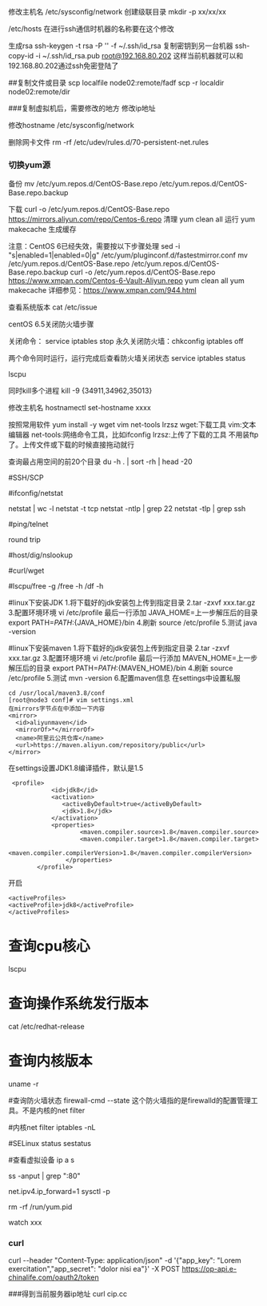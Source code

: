 修改主机名
/etc/sysconfig/network
创建级联目录
mkdir -p xx/xx/xx


/etc/hosts  在进行ssh通信时机器的名称要在这个修改


生成rsa
ssh-keygen -t rsa -P '' -f ~/.ssh/id_rsa
复制密钥到另一台机器
ssh-copy-id -i ~/.ssh/id_rsa.pub root@192.168.80.202
这样当前机器就可以和192.168.80.202通过ssh免密登陆了

##复制文件或目录
scp localfile node02:remote/fadf
scp -r localdir node02:remote/dir

###复制虚拟机后，需要修改的地方
修改ip地址

修改hostname
 /etc/sysconfig/network

删除网卡文件
rm -rf /etc/udev/rules.d/70-persistent-net.rules

### 切换yum源
备份
mv /etc/yum.repos.d/CentOS-Base.repo /etc/yum.repos.d/CentOS-Base.repo.backup

下载
curl -o /etc/yum.repos.d/CentOS-Base.repo https://mirrors.aliyun.com/repo/Centos-6.repo
清理 yum clean all
运行 yum makecache 生成缓存

注意：CentOS 6已经失效，需要按以下步骤处理
sed -i "s|enabled=1|enabled=0|g" /etc/yum/pluginconf.d/fastestmirror.conf
mv /etc/yum.repos.d/CentOS-Base.repo /etc/yum.repos.d/CentOS-Base.repo.backup
curl -o /etc/yum.repos.d/CentOS-Base.repo https://www.xmpan.com/Centos-6-Vault-Aliyun.repo 
yum clean all
yum makecache
详细参见：https://www.xmpan.com/944.html


查看系统版本
cat /etc/issue

centOS 6.5关闭防火墙步骤

关闭命令：  service iptables stop 
        永久关闭防火墙：chkconfig iptables off

两个命令同时运行，运行完成后查看防火墙关闭状态 
        service iptables status

lscpu

同时kill多个进程
kill -9 {34911,34962,35013}

修改主机名
hostnamectl set-hostname xxxx

按照常用软件
yum install -y wget vim net-tools lrzsz
wget:下载工具
vim:文本编辑器
net-tools:网络命令工具，比如ifconfig
lrzsz:上传了下载的工具 不用装ftp了。上传文件或下载的时候直接拖动就行



查询最占用空间的前20个目录
du -h . | sort -rh | head -20




#SSH/SCP


#ifconfig/netstat

netstat | wc -l
netstat -t tcp
netstat -ntlp | grep 22
netstat -tlp | grep ssh




#ping/telnet

round trip



#host/dig/nslookup

#curl/wget

#lscpu/free -g  /free -h /df -h



#linux下安装JDK
1.将下载好的jdk安装包上传到指定目录
2.tar -zxvf xxx.tar.gz
3.配置环境环境
vi /etc/profile
最后一行添加
JAVA_HOME=上一步解压后的目录
export PATH=$PATH:${JAVA_HOME}/bin
4.刷新
source /etc/profile
5.测试
java -version

#linux下安装maven
1.将下载好的jdk安装包上传到指定目录
2.tar -zxvf xxx.tar.gz
3.配置环境环境
vi /etc/profile
最后一行添加
MAVEN_HOME=上一步解压后的目录
export PATH=$PATH:${MAVEN_HOME}/bin
4.刷新
source /etc/profile
5.测试
mvn -version
6.配置maven信息
在settings中设置私服
```shell
cd /usr/local/maven3.8/conf
[root@node3 conf]# vim settings.xml
在mirrors字节点在中添加一下内容
<mirror>
  <id>aliyunmaven</id>
  <mirrorOf>*</mirrorOf>
  <name>阿里云公共仓库</name>
  <url>https://maven.aliyun.com/repository/public</url>
</mirror>
```
在settings设置JDK1.8编译插件，默认是1.5
```shell
 <profile>    
            <id>jdk8</id>    
            <activation>    
               <activeByDefault>true</activeByDefault>    
               <jdk>1.8</jdk>    
            </activation>    
            <properties>    
                    <maven.compiler.source>1.8</maven.compiler.source>    
                    <maven.compiler.target>1.8</maven.compiler.target>    
                    <maven.compiler.compilerVersion>1.8</maven.compiler.compilerVersion>    
                </properties>    
        </profile>
```
开启
```shell
<activeProfiles>
<activeProfile>jdk8</activeProfile>
</activeProfiles>
```


# 查询cpu核心
lscpu

# 查询操作系统发行版本
cat /etc/redhat-release

# 查询内核版本
uname -r

#查询防火墙状态
firewall-cmd --state
这个防火墙指的是firewalld的配置管理工具。不是内核的net filter

#内核net filter
iptables -nL

#SELinux status
sestatus

#查看虚拟设备
ip a s


ss -anput | grep ":80"

net.ipv4.ip_forward=1
sysctl -p





rm -rf /run/yum.pid

watch xxx 


### curl
curl --header "Content-Type: application/json" -d '{"app_key": "Lorem exercitation","app_secret": "dolor nisi ea"}' -X POST https://op-api.e-chinalife.com/oauth2/token

###得到当前服务器ip地址
curl cip.cc










